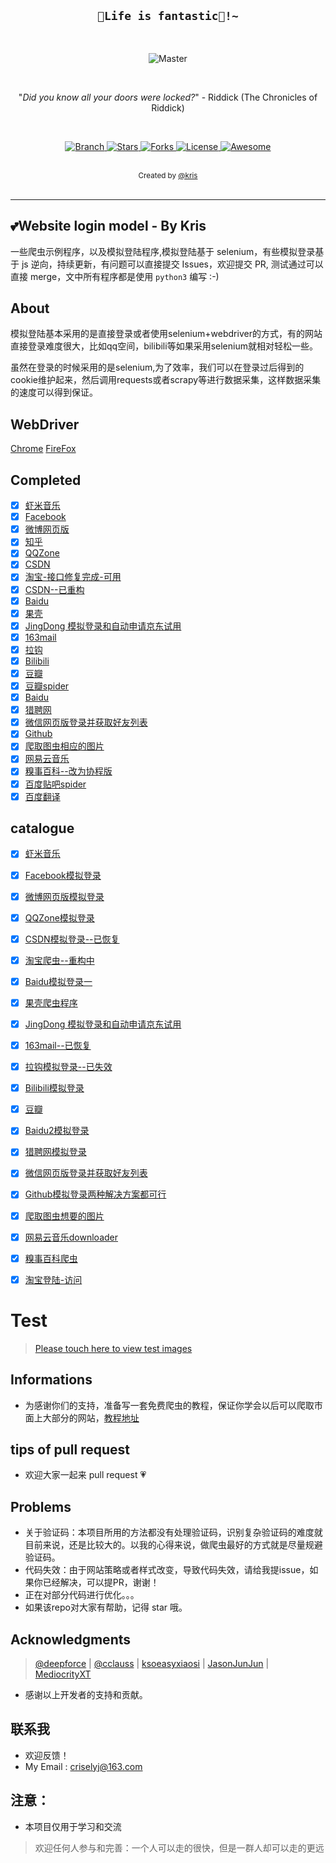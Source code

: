 <h2 align="center"><code>🎉Life is fantastic🥳!~</code></h2>

<br>
<p align="center">
    <img src="https://github.com/CriseLYJ/flask-video-streaming-recorder/blob/master/img/main.jpg?raw=true" 
        alt="Master">
</p>

<br>

<p align="center">"<i>Did you know all your doors were locked?</i>" - Riddick (The Chronicles of Riddick)</p>

<br>

<p align="center">
  <a href="https://github.com/CriseLYJ/awesome-python-login-model/tree/master">
    <img src="https://img.shields.io/badge/Branch-master-green.svg?longCache=true"
        alt="Branch">
  </a>
  <a href="https://github.com/CriseLYJ/awesome-python-login-model/stargazers">
    <img src="https://img.shields.io/github/stars/CriseLYJ/awesome-python-login-model.svg?label=Stars&style=social"
        alt="Stars">
  </a>
    <a href="https://github.com/CriseLYJ/awesome-python-login-model/network/members">
    <img src="https://img.shields.io/github/forks/CriseLYJ/awesome-python-login-model.svg?label=Forks&style=social"
        alt="Forks">
  </a>
  <a href="http://www.gnu.org/licenses/">
    <img src="https://img.shields.io/badge/License-GNU-blue.svg?longCache=true"
        alt="License">
  </a>
   <a href="https://github.com/sindresorhus/awesome">
   <img src="https://cdn.rawgit.com/sindresorhus/awesome/d7305f38d29fed78fa85652e3a63e154dd8e8829/media/badge.svg"
        alt="Awesome">
  </a>
</p>
<br>
<div align="center">
  <sub>Created by
  <a href="https://Kr1s77.github.io/">@kris</a>
</div>

<br>

****

## 💕Website login model - By Kris
一些爬虫示例程序，以及模拟登陆程序,模拟登陆基于 selenium，有些模拟登录基于 js 逆向，持续更新，有问题可以直接提交 Issues，欢迎提交 PR, 测试通过可以直接 merge，文中所有程序都是使用 ``python3`` 编写 :-)

## About

模拟登陆基本采用的是直接登录或者使用selenium+webdriver的方式，有的网站直接登录难度很大，比如qq空间，bilibili等如果采用selenium就相对轻松一些。

虽然在登录的时候采用的是selenium,为了效率，我们可以在登录过后得到的cookie维护起来，然后调用requests或者scrapy等进行数据采集，这样数据采集的速度可以得到保证。

## WebDriver
[Chrome](https://chromedriver.chromium.org/)
[FireFox](https://github.com/mozilla/geckodriver/releases/)

## Completed

- [x] [虾米音乐](https://www.xiami.com/)
- [x] [Facebook](https://www.facebook.com/)
- [x] [微博网页版](http://weibo.com)
- [x] [知乎](http://zhihu.com)
- [x] [QQZone](https://qzone.qq.com/)
- [x] [CSDN](https://www.csdn.net/)
- [x] [淘宝-接口修复完成-可用](https://login.taobao.com/member/login.jhtml)
- [x] [CSDN--已重构](https://www.csdn.net/)
- [x] [Baidu](www.baidu.com)
- [x] [果壳](https://www.guokr.com/)
- [x] [JingDong 模拟登录和自动申请京东试用](https://www.jd.com/)
- [x] [163mail](https://mail.163.com/)
- [x] [拉钩](https://www.lagou.com/)
- [x] [Bilibili](https://www.bilibili.com/)
- [x] [豆瓣](https://www.douban.com/)
- [x] [豆瓣spider](https://www.douban.com/)
- [x] [Baidu](www.baidu.com)
- [x] [猎聘网](https://www.liepin.com/)
- [x] [微信网页版登录并获取好友列表](https://wx.qq.com/)
- [x] [Github](https://github.com/)
- [x] [爬取图虫相应的图片](https://tuchong.com/)
- [x] [网易云音乐](https://music.163.com/)
- [x] [糗事百科--改为协程版](https://www.qiushibaike.com/)
- [x] [百度贴吧spider](https://tieba.baidu.com/)
- [x] [百度翻译](https://fanyi.baidu.com/)

## catalogue
- [x] [虾米音乐](https://github.com/Kr1s77/awesome-python-login-model/tree/master/xiamiMusic)
- [x] [Facebook模拟登录](https://github.com/Kr1s77/awesome-python-login-model/blob/master/facebook)
- [x] [微博网页版模拟登录](https://github.com/Kr1s77/awesome-python-login-model/blob/master/sina)
- [x] [QQZone模拟登录](https://github.com/Kr1s77/awesome-python-login-model/blob/master/qqzone)
- [x] [CSDN模拟登录--已恢复](https://github.com/Kr1s77/awesome-python-login-model/blob/master/csdn)
- [x] [淘宝爬虫--重构中](https://github.com/Kr1s77/awesome-python-login-model/tree/master/taobao)
- [x] [Baidu模拟登录一](https://github.com/Kr1s77/awesome-python-login-model/tree/master/baidu)
- [x] [果壳爬虫程序](https://github.com/Kr1s77/awesome-python-login-model/tree/master/guoke)
- [x] [JingDong 模拟登录和自动申请京东试用](https://github.com/Kr1s77/awesome-python-login-model/tree/master/jd_login)
- [x] [163mail--已恢复](https://github.com/Kr1s77/awesome-python-login-model/blob/master/163email/163email.py)
- [x] [拉钩模拟登录--已失效](https://github.com/Kr1s77/awesome-python-login-model/blob/master/lagou/Lagou.py)
- [x] [Bilibili模拟登录](https://github.com/Kr1s77/awesome-python-login-model/blob/master/bilibili/bilibili.py)
- [x] [豆瓣](https://github.com/Kr1s77/awesome-python-login-model/blob/master/douban/douban.py)
- [x] [Baidu2模拟登录](https://github.com/Kr1s77/awesome-python-login-model/blob/master/baidu2/baidu.py)
- [x] [猎聘网模拟登录](https://github.com/Kr1s77/awesome-python-login-model/tree/master/liepin)
- [x] [微信网页版登录并获取好友列表](https://github.com/Kr1s77/awesome-python-login-model/blob/master/webWeixin/webWeixin.py)
- [x] [Github模拟登录两种解决方案都可行](https://github.com/Kr1s77/awesome-python-login-model/tree/master/Github)
- [x] [爬取图虫想要的图片](https://github.com/Kr1s77/awesome-python-login-model/blob/master/tuchong/tuchong.py)
- [x] [网易云音乐downloader](https://github.com/Kr1s77/awesome-python-login-model/blob/master/NeteaseCloudMusicDownload/wangyiyun_spider.py)
- [x] [糗事百科爬虫](https://github.com/Kr1s77/awesome-python-login-model/blob/master/qsbk/qiushibaike.py)
- [x] [淘宝登陆-访问](https://login.taobao.com/member/login.jhtml)


# Test

> [Please touch here to view test images](./README-Test.md)

## Informations
- 为感谢你们的支持，准备写一套免费爬虫的教程，保证你学会以后可以爬取市面上大部分的网站，[教程地址](https://github.com/CriseLYJ/-Python-crawler-starts-from-zero)

## tips of pull request 

- 欢迎大家一起来 pull request 💗

## Problems

- 关于验证码：本项目所用的方法都没有处理验证码，识别复杂验证码的难度就目前来说，还是比较大的。以我的心得来说，做爬虫最好的方式就是尽量规避验证码。
- 代码失效：由于网站策略或者样式改变，导致代码失效，请给我提issue，如果你已经解决，可以提PR，谢谢！
- 正在对部分代码进行优化。。。
- 如果该repo对大家有帮助，记得 star 哦。


## Acknowledgments

> [@deepforce](https://github.com/deepforce) | [@cclauss](https://github.com/cclauss) | [ksoeasyxiaosi](https://github.com/ksoeasyxiaosi) | [JasonJunJun](https://github.com/JasonJunJun) | [MediocrityXT](https://github.com/MediocrityXT)

- 感谢以上开发者的支持和贡献。

## 联系我
- 欢迎反馈！
- My Email : criselyj@163.com

## 注意：
- 本项目仅用于学习和交流
> 欢迎任何人参与和完善：一个人可以走的很快，但是一群人却可以走的更远
